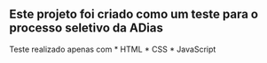 ## Este projeto foi criado como um teste para o processo seletivo da ADias

Teste realizado apenas com 
	* HTML
	* CSS
	* JavaScript 